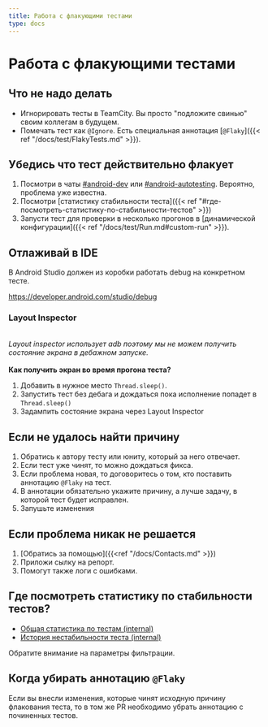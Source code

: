 ```yaml
---
title: Работа с флакующими тестами
type: docs
---
```


# Работа с флакующими тестами

## Что не надо делать

- Игнорировать тесты в TeamCity. Вы просто "подложите свинью" своим коллегам в будущем.
- Помечать тест как `@Ignore`. Есть специальная аннотация [`@Flaky`]({{< ref "/docs/test/FlakyTests.md" >}}).

## Убедись что тест действительно флакует

1. Посмотри в чаты [#android-dev](http://links.k.avito.ru/slackandroiddev) или 
   [#android-autotesting](http://links.k.avito.ru/slackandroidautotesting). Вероятно, проблема уже известна.
1. Посмотри [статистику стабильности теста]({{< ref "#где-посмотреть-статистику-по-стабильности-тестов" >}})
1. Запусти тест для проверки в несколько прогонов в [динамической конфигурации]({{< ref "/docs/test/Run.md#custom-run" >}}).

## Отлаживай в IDE

В Android Studio должен из коробки работать debug на конкретном тесте.

https://developer.android.com/studio/debug

### Layout Inspector

<br> *Layout inspector использует adb поэтому мы не можем получить состояние экрана в дебажном запуске.* \
<br> __Как получить экран во время прогона теста?__
1. Добавить в нужное место `Thread.sleep()`.
2. Запустить тест без дебага и дождаться пока исполнение попадет в `Thread.sleep()`
3. Задампить состояние экрана через Layout Inspector

## Если не удалось найти причину

1. Обратись к автору тесту или юниту, который за него отвечает.
1. Если тест уже чинят, то можно дождаться фикса.
1. Если проблема новая, то договоритесь о том, кто поставить аннотацию `@Flaky` на тест.
1. В аннотации обязательно укажите причину, а лучше задачу, в которой тест будет исправлен.
1. Запушьте изменения

## Если проблема никак не решается

1. [Обратись за помощью]({{<ref "/docs/Contacts.md" >}})
1. Приложи сылку на репорт.
1. Помогут также логи с ошибками.

## Где посмотреть статистику по стабильности тестов?

- [Общая статистика по тестам (internal)](http://links.k.avito.ru/FR)
- [История нестабильности теста (internal)](http://links.k.avito.ru/5W)

Обратите внимание на параметры фильтрации.

## Когда убирать аннотацию `@Flaky`

Если вы внесли изменения, которые чинят исходную причину флакования теста, то в том же PR 
необходимо убрать аннотацию с починенных тестов.
